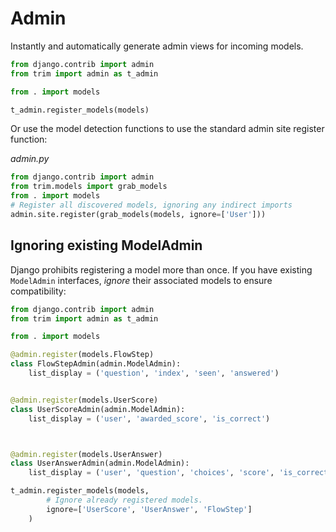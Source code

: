 # Admin

Instantly and automatically generate admin views for incoming models.

```py
from django.contrib import admin
from trim import admin as t_admin

from . import models

t_admin.register_models(models)
```

Or use the model detection functions to use the standard admin site register function:

_admin.py_
```py
from django.contrib import admin
from trim.models import grab_models
from . import models
# Register all discovered models, ignoring any indirect imports
admin.site.register(grab_models(models, ignore=['User']))
```

## Ignoring existing ModelAdmin

Django prohibits registering a model more than once. If you have existing `ModelAdmin` interfaces, _ignore_ their associated models to ensure compatibility:

```py
from django.contrib import admin
from trim import admin as t_admin

from . import models

@admin.register(models.FlowStep)
class FlowStepAdmin(admin.ModelAdmin):
    list_display = ('question', 'index', 'seen', 'answered')


@admin.register(models.UserScore)
class UserScoreAdmin(admin.ModelAdmin):
    list_display = ('user', 'awarded_score', 'is_correct')



@admin.register(models.UserAnswer)
class UserAnswerAdmin(admin.ModelAdmin):
    list_display = ('user', 'question', 'choices', 'score', 'is_correct')

t_admin.register_models(models,
        # Ignore already registered models.
        ignore=['UserScore', 'UserAnswer', 'FlowStep']
    )
```


